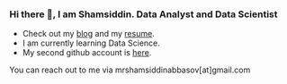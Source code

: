 ### Hi there 👋, I am Shamsiddin. Data Analyst and Data Scientist

- Check out my [blog](https://shamsiddinabbasov.medium.com) and my [resume]().
- I am currently learning Data Science.
- My second github account is [here](https://github.com/abbasovsh).

You can reach out to me via mrshamsiddinabbasov[at]gmail.com
